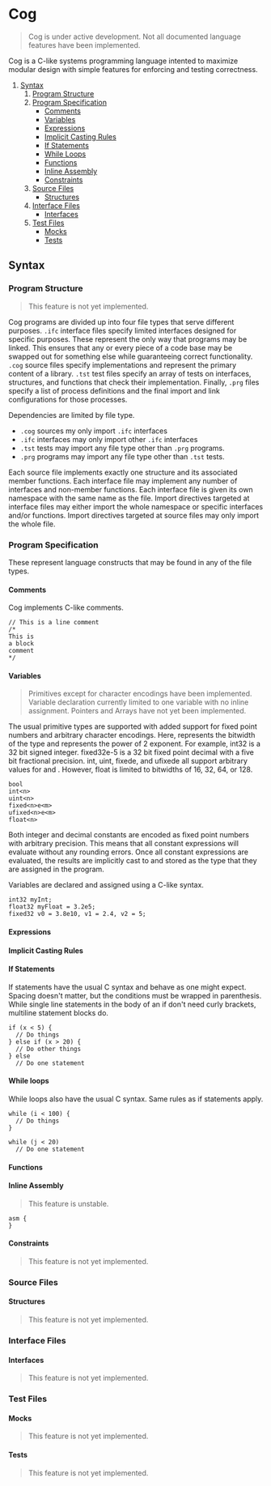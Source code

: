 # Cog

> Cog is under active development. Not all documented language features have been implemented.

Cog is a C-like systems programming language intented to maximize modular design with simple features for enforcing and testing correctness.

1. [Syntax](#syntax)
   1. [Program Structure](#program-structure)
   2. [Program Specification](#program-specification)
      * [Comments](#comments)
      * [Variables](#variables)
      * [Expressions](#expressions)
      * [Implicit Casting Rules](#implicit-casting-rules)
      * [If Statements](#if-statements)
      * [While Loops](#while-loops)
      * [Functions](#functions)
      * [Inline Assembly](#inline-assembly)
      * [Constraints](#constraints)
   3. [Source Files](#source-files)
      * [Structures](#structures)
   4. [Interface Files](#interface-files)
      * [Interfaces](#interfaces)
   5. [Test Files](#test-files)
      * [Mocks](#mocks)
      * [Tests](#tests)

## Syntax

### Program Structure

> This feature is not yet implemented.


Cog programs are divided up into four file types that serve different purposes. `.ifc` interface files specify limited interfaces designed for specific purposes. These represent the only way that programs may be linked. This ensures that any or every piece of a code base may be swapped out for something else while guaranteeing correct functionality. `.cog` source files specify implementations and represent the primary content of a library. `.tst` test files specify an array of tests on interfaces, structures, and functions that check their implementation. Finally, `.prg` files specify a list of process definitions and the final import and link configurations for those processes.

Dependencies are limited by file type.
* `.cog` sources my only import `.ifc` interfaces
* `.ifc` interfaces may only import other `.ifc` interfaces
* `.tst` tests may import any file type other than `.prg` programs.
* `.prg` programs may import any file type other than `.tst` tests.

Each source file implements exactly one structure and its associated member functions. Each interface file may implement any number of interfaces and non-member functions. Each interface file is given its own namespace with the same name as the file. Import directives targeted at interface files may either import the whole namespace or specific interfaces and/or functions. Import directives targeted at source files may only import the whole file.

### Program Specification

These represent language constructs that may be found in any of the file types.

#### Comments

Cog implements C-like comments.
```
// This is a line comment
/*
This is
a block
comment
*/
```

#### Variables

> Primitives except for character encodings have been implemented.
> Variable declaration currently limited to one variable with no inline assignment.
> Pointers and Arrays have not yet been implemented.

The usual primitive types are supported with added support for fixed point numbers and arbitrary character encodings. Here, <n> represents the bitwidth of the type and <m> represents the power of 2 exponent. For example, int32 is a 32 bit signed integer. fixed32e-5 is a 32 bit fixed point decimal with a five bit fractional precision. int<n>, uint<n>, fixed<n>e<m>, and ufixed<n>e<m> all support arbitrary values for <n> and <m>. However, float<n> is limited to bitwidths of 16, 32, 64, or 128.

```
bool
int<n>
uint<n>
fixed<n>e<m>
ufixed<n>e<m>
float<n>
```
Both integer and decimal constants are encoded as fixed point numbers with arbitrary precision. This means that all constant expressions will evaluate without any rounding errors. Once all constant expressions are evaluated, the results are implicitly cast to and stored as the type that they are assigned in the program.

Variables are declared and assigned using a C-like syntax.
```
int32 myInt;
float32 myFloat = 3.2e5;
fixed32 v0 = 3.8e10, v1 = 2.4, v2 = 5;
```

#### Expressions

#### Implicit Casting Rules

#### If Statements

If statements have the usual C syntax and behave as one might expect. Spacing doesn't matter, but the conditions must be wrapped in parenthesis. While single line statements in the body of an if don't need curly brackets, multiline statement blocks do.
```
if (x < 5) {
  // Do things
} else if (x > 20) {
  // Do other things
} else
  // Do one statement
```

#### While loops

While loops also have the usual C syntax. Same rules as if statements apply.
```
while (i < 100) {
  // Do things
}

while (j < 20)
  // Do one statement
```

#### Functions

#### Inline Assembly

> This feature is unstable.

```
asm {
}
```

#### Constraints

> This feature is not yet implemented.

### Source Files

#### Structures

> This feature is not yet implemented.

### Interface Files

#### Interfaces

> This feature is not yet implemented.

### Test Files

#### Mocks

> This feature is not yet implemented.

#### Tests

> This feature is not yet implemented.
